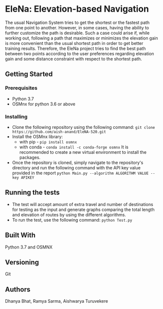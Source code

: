 # EleNa: Elevation-based Navigation

The usual Navigation System tries to get the shortest or the fastest path from one point to another. However, in some cases, having the ability to further customize the path is desirable. Such a case could arise if, while working out, following a path that maximizes or minimizes the elevation gain is more convenient than the usual shortest path in order to get better training results. Therefore, the EleNa project tries to find the best path between two points according to the user preferences regarding elevation gain and some distance constraint with respect to the shortest path.

## Getting Started
### Prerequisites
- Python 3.7
- OSMnx for python 3.6 or above

### Installing
- Clone the following repository using the following command:
`git clone https://github.com/aish-anand/EleNA-520.git`
- Install the OSMnx library:
	* with pip - `pip install osmnx`
	* with conda - `conda install -c conda-forge osmnx`
	It is recommended to create a new virtual environment to install the packages.
- Once the repository is cloned, simply navigate to the repository's directory and run the following command with the API key value provided in the report
`python Main.py --algorithm ALGORITHM VALUE --key APIKEY`
## Running the tests
- The test will accept amount of extra travel and number of destinations for testing as the input and generate graphs comparing the total length and elevation of routes by using the different algorithms. 
- To run the 
test, use the following command:
`python Test.py`
## Built With
Python 3.7 and OSMNX
## Versioning
Git
## Authors
Dhanya Bhat, Ramya Sarma, Aishwarya Turuvekere